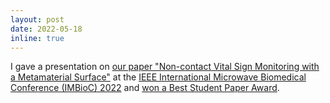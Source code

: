 ```yaml
---
layout: post
date: 2022-05-18
inline: true
---
```


I gave a presentation on [our paper "Non-contact Vital Sign Monitoring with a Metamaterial Surface"](https://ieeexplore.ieee.org/document/9790159) at the [IEEE International Microwave Biomedical Conference (IMBioC) 2022](http://www.nusri.cn/imbioc2022/) and [won a Best Student Paper Award](/assets/pdf/Best_Student_Paper_Second_SPC17.pdf).
